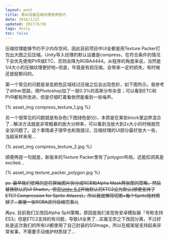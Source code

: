 ```yaml
---
layout: post
title: 移动设备压缩纹理使用技巧
date: 2016/1/23
updated: 2017/9/30
tags: Unity
toc: false
---
```


压缩纹理能够节约不少内存空间，因此目前项目中UI全都是用Texture Packer打包出大图之后压缩。Unity导入纹理的默认设置是compress，在符合条件的情况下会优先使用PVR或ETC、否则会降为RGBA4444。从程序的角度来说，当然是1/4大小的压缩纹理更好啦~但是，毕竟是有损压缩，会带来一定的损失，有时候还是挺郁闷的。

<!--more-->

第一个常见的问题是渐变颜色区域经过压缩之后会出现色阶，如下图所示。我参考了dither思路，用Photoshop加了一层0.3%的高斯分布杂音；可以看到ETC和PVR都有所改进，但是仔细盯着看依然能看到一些噪声。

{% asset_img compress_texture_1.jpg %}

另一个很常见的问题就是有杂色(下图绿色部分)，本质是在某些block里边界混合了...解决方法就是非常粗暴的放大分辨率，可以看到当放大到2x大小的时候就完全没问题了。这个事情桌子很早也和我提过，压缩纹理的UI部分最好放大一些，当超采样来用...

{% asset_img compress_texture_2.jpg %}

顺便再提一句就是，新版本的Texture Packer里有了polygon布局，还能扣洞真是excited...

{% asset_img texture_packer_polygon.jpg %}

~~ps. 最早我们使用的是将原始图片拆分成RGB和Alpha Mask两张图的策略，然后替换默认的UI Shader。但是[Unity-5.2](http://unity3d.com/cn/unity/whats-new/unity-5.2)开始默认将ETC2设为默认(顺便支持了ETC1 Compression for Sprite Atlases)，所以我就懒得切图+每个Sprite拖材质球了...直接一张RGBA进行压缩完事儿~~

再ps. 目前我们又改回Alpha Split策略，原因是我们发现有安卓模拟器『号称支持ES3』但是ETC2支持的有问题，导致UI全黑了...实属无奈之下改回分离，不过好处是这次我们的所有UI都使用了自己封装的SGImage，所以在框架层支持起来非常省事，不需要手动维护材质球了...
